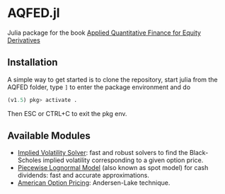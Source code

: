 # AQFED.jl
Julia package for the book [Applied Quantitative Finance for Equity Derivatives](https://jherekhealy.github.io)

## Installation

A simple way to get started is to clone the repository, start julia from the AQFED folder, type `]` to enter the package environment and do
```julia
(v1.5) pkg> activate .
```
Then ESC or CTRL+C to exit the pkg env.

## Available Modules
- [Implied Volatility Solver](https://github.com/jherekhealy/AQFED.jl/tree/master/src/black): fast and robust solvers to find the Black-Scholes implied volatility corresponding to a given option price.
- [Piecewise Lognormal Model](https://github.com/jherekhealy/AQFED.jl/tree/master/src/pln) (also known as spot model) for cash dividends: fast and accurate approximations.
- [American Option Pricing](https://github.com/jherekhealy/AQFED.jl/tree/master/src/american): Andersen-Lake technique.
